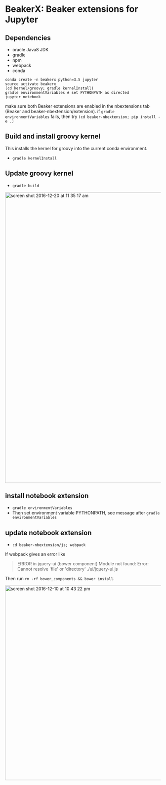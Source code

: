 <!--
    Copyright 2014 TWO SIGMA OPEN SOURCE, LLC

    Licensed under the Apache License, Version 2.0 (the "License");
    you may not use this file except in compliance with the License.
    You may obtain a copy of the License at

           http://www.apache.org/licenses/LICENSE-2.0

    Unless required by applicable law or agreed to in writing, software
    distributed under the License is distributed on an "AS IS" BASIS,
    WITHOUT WARRANTIES OR CONDITIONS OF ANY KIND, either express or implied.
    See the License for the specific language governing permissions and
    limitations under the License.
-->

# BeakerX: Beaker extensions for Jupyter

## Dependencies

* oracle Java8 JDK
* gradle
* npm
* webpack
* conda

```
conda create -n beakerx python=3.5 jupyter
source activate beakerx
(cd kernel/groovy; gradle kernelInstall)
gradle environmentVariables # set PYTHONPATH as directed
jupyter notebook
```

make sure both Beaker extensions are enabled in the nbextensions tab (Beaker and beaker-nbextension/extension).
if `gradle environmentVariables` fails, then try `(cd beaker-nbextension; pip install -e .)`

## Build and install groovy kernel
This installs the kernel for groovy into the current conda environment.
* `gradle kernelInstall`

## Update groovy kernel
* `gradle build`


<img width="942" alt="screen shot 2016-12-20 at 11 35 17 am" src="https://cloud.githubusercontent.com/assets/963093/21402566/1680b928-c787-11e6-8acf-dc4fdeba0651.png">

## install notebook extension

* `gradle environmentVariables`
* Then set environment variable PYTHONPATH, see message after `gradle environmentVariables`

## update notebook extension

* `cd beaker-nbextension/js; webpack`

If webpack gives an error like

> ERROR in jquery-ui (bower component) Module not found: Error: Cannot resolve 'file' or 'directory' ./ui/jquery-ui.js

Then run `rm -rf bower_components && bower install`.

<img width="631" alt="screen shot 2016-12-10 at 10 43 22 pm" src="https://cloud.githubusercontent.com/assets/963093/21077947/261def64-bf2a-11e6-8518-4845caf75690.png">
